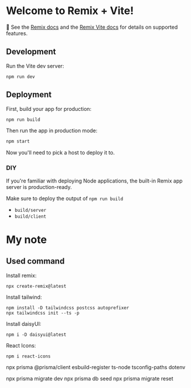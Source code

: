# Welcome to Remix + Vite!

📖 See the [Remix docs](https://remix.run/docs) and the [Remix Vite docs](https://remix.run/docs/en/main/future/vite) for details on supported features.

## Development

Run the Vite dev server:

```shellscript
npm run dev
```

## Deployment

First, build your app for production:

```sh
npm run build
```

Then run the app in production mode:

```sh
npm start
```

Now you'll need to pick a host to deploy it to.

### DIY

If you're familiar with deploying Node applications, the built-in Remix app server is production-ready.

Make sure to deploy the output of `npm run build`

- `build/server`
- `build/client`

# My note

## Used command

Install remix:

```shellscript
npx create-remix@latest
```

Install tailwind:

```shellscript
npm install -D tailwindcss postcss autoprefixer
npx tailwindcss init --ts -p
```

Install daisyUI:

```shellscript
npm i -D daisyui@latest
```

React Icons:

```shellscript
npm i react-icons
```

npx prisma @prisma/client esbuild-register ts-node tsconfig-paths
dotenv

npx prisma migrate dev
npx prisma db seed
npx prisma migrate reset
